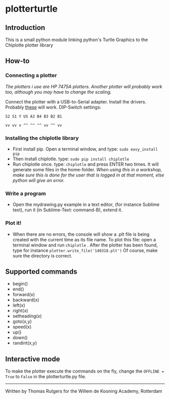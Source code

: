 # plotterturtle

## Introduction

This is a small python module linking python's Turtle Graphics to the Chiplotle plotter library

## How-to

### Connecting a plotter
*The plotters i use are HP 7475A plotters. Another plotter will probably work too, although you may have to change the scaling.*

Connect the plotter with a USB-to-Serial adapter. Install the drivers. Probably [these](http://www.prolific.com.tw/US/ShowProduct.aspx?pcid=41) will work. DIP-Switch settings:

`S2 S1 Y US A3 B4 B3 B2 B1`

`vv vv v ^^ ^^ ^^ vv ^^ vv`

### Installing the chiplotle library
* First install pip. Open a terminal window, and type: `sudo easy_install pip`
* Then install chiplotle. type: `sudo pip install chiplotle`
* Run chiplotle once. type: `chiplotle` and press ENTER two times. It will generate some files in the home-folder. *When using this in a workshop, make sure this is done for the user that is logged in at that moment, else python will give an error.*
### Write a program
* Open the mydrawing.py example in a text editor, (for instance Sublime text), run it (in Sublime-Text: command-B), extend it.
### Plot it!
* When there are no errors, the console will show a .plt file is being created with the current time as its file name. To plot this file: open a terminal window and run `chiplotle` . After the plotter has been found, type for instance `plotter.write_file('140318.plt')` Of course, make sure the directory is correct.

## Supported commands
* begin()
* end()
* forward(x)
* backward(x)
* left(x)
* right(x)
* setheading(x)
* goto(x,y)
* speed(x)
* up()
* down()
* randint(x,y)

## Interactive mode

To make the plotter execute the commands on the fly, change the `OFFLINE = True` to `False` in the plotterturtle.py file.

---

Written by Thomas Rutgers for the Willem de Kooning Academy, Rotterdam

